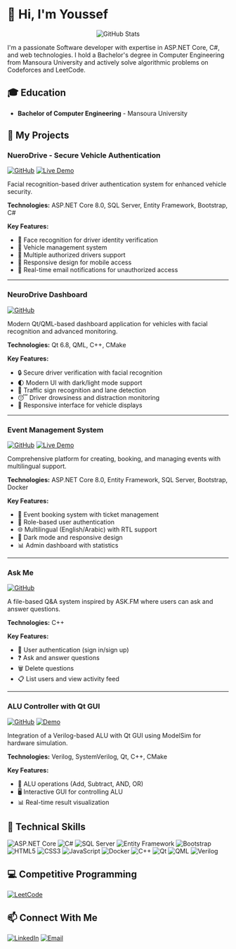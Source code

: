 # 👋 Hi, I'm Youssef

<div align="center">
  <img src="https://github-readme-stats.vercel.app/api?username=youssef47048&show_icons=true&theme=radical" alt="GitHub Stats" />
</div>

I'm a passionate Software developer with expertise in ASP.NET Core, C#, and web technologies. I hold a Bachelor's degree in Computer Engineering from Mansoura University and actively solve algorithmic problems on Codeforces and LeetCode.

## 🎓 Education
- **Bachelor of Computer Engineering** - Mansoura University

## 🚀 My Projects

### NueroDrive - Secure Vehicle Authentication
[![GitHub](https://img.shields.io/badge/GitHub-View_Repository-blue?style=for-the-badge&logo=github)]([https://github.com/youssef47048/NueroDrive](https://github.com/youssef47048/NEURODRIVE-WEB-APP/tree/main/NueroDrive))
[![Live Demo](https://img.shields.io/badge/Live_Demo-Visit_Site-blue?style=for-the-badge&logo=microsoft-edge)](https://neurodrive.runasp.net/)

Facial recognition-based driver authentication system for enhanced vehicle security.

**Technologies:** ASP.NET Core 8.0, SQL Server, Entity Framework, Bootstrap, C#

**Key Features:**
- 🔐 Face recognition for driver identity verification
- 🚗 Vehicle management system
- 👥 Multiple authorized drivers support
- 📱 Responsive design for mobile access
- 📧 Real-time email notifications for unauthorized access

---

### NeuroDrive Dashboard
[![GitHub](https://img.shields.io/badge/GitHub-View_Repository-blue?style=for-the-badge&logo=github)](https://github.com/youssef47048/NueroDrive)

Modern Qt/QML-based dashboard application for vehicles with facial recognition and advanced monitoring.

**Technologies:** Qt 6.8, QML, C++, CMake

**Key Features:**
- 🔒 Secure driver verification with facial recognition
- 🌓 Modern UI with dark/light mode support
- 🚦 Traffic sign recognition and lane detection
- 😴 Driver drowsiness and distraction monitoring
- 📱 Responsive interface for vehicle displays

---

### Event Management System
[![GitHub](https://img.shields.io/badge/GitHub-View_Repository-blue?style=for-the-badge&logo=github)](https://github.com/youssef47048/Event_Management_System)
[![Live Demo](https://img.shields.io/badge/Live_Demo-Visit_Site-blue?style=for-the-badge&logo=microsoft-edge)](https://eventu.runasp.net/)

Comprehensive platform for creating, booking, and managing events with multilingual support.

**Technologies:** ASP.NET Core 8.0, Entity Framework, SQL Server, Bootstrap, Docker

**Key Features:**
- 🎫 Event booking system with ticket management
- 👤 Role-based user authentication
- 🌐 Multilingual (English/Arabic) with RTL support
- 🌙 Dark mode and responsive design
- 📊 Admin dashboard with statistics

---

### Ask Me
[![GitHub](https://img.shields.io/badge/GitHub-View_Repository-blue?style=for-the-badge&logo=github)](https://github.com/youssef47048/Ask-Me-)

A file-based Q&A system inspired by ASK.FM where users can ask and answer questions.

**Technologies:** C++

**Key Features:**
- 👤 User authentication (sign in/sign up)
- ❓ Ask and answer questions
- 🗑️ Delete questions
- 📋 List users and view activity feed

---

### ALU Controller with Qt GUI
[![GitHub](https://img.shields.io/badge/GitHub-View_Repository-blue?style=for-the-badge&logo=github)](https://github.com/youssef47048/ALU-With-GUI-Application)
[![Demo](https://img.shields.io/badge/Demo-Watch_Video-red?style=for-the-badge&logo=youtube)](https://youssef47048.github.io/ALU-With-GUI-Application/)

Integration of a Verilog-based ALU with Qt GUI using ModelSim for hardware simulation.

**Technologies:** Verilog, SystemVerilog, Qt, C++, CMake

**Key Features:**
- 🧮 ALU operations (Add, Subtract, AND, OR)
- 🖥️ Interactive GUI for controlling ALU
- 📊 Real-time result visualization

## 💼 Technical Skills

![ASP.NET Core](https://img.shields.io/badge/ASP.NET_Core-512BD4?style=for-the-badge&logo=dotnet&logoColor=white)
![C#](https://img.shields.io/badge/C%23-239120?style=for-the-badge&logo=c-sharp&logoColor=white)
![SQL Server](https://img.shields.io/badge/SQL_Server-CC2927?style=for-the-badge&logo=microsoft-sql-server&logoColor=white)
![Entity Framework](https://img.shields.io/badge/Entity_Framework-512BD4?style=for-the-badge&logo=dotnet&logoColor=white)
![Bootstrap](https://img.shields.io/badge/Bootstrap-7952B3?style=for-the-badge&logo=bootstrap&logoColor=white)
![HTML5](https://img.shields.io/badge/HTML5-E34F26?style=for-the-badge&logo=html5&logoColor=white)
![CSS3](https://img.shields.io/badge/CSS3-1572B6?style=for-the-badge&logo=css3&logoColor=white)
![JavaScript](https://img.shields.io/badge/JavaScript-F7DF1E?style=for-the-badge&logo=javascript&logoColor=black)
![Docker](https://img.shields.io/badge/Docker-2496ED?style=for-the-badge&logo=docker&logoColor=white)
![C++](https://img.shields.io/badge/C++-00599C?style=for-the-badge&logo=c%2B%2B&logoColor=white)
![Qt](https://img.shields.io/badge/Qt-41CD52?style=for-the-badge&logo=qt&logoColor=white)
![QML](https://img.shields.io/badge/QML-3C8A3F?style=for-the-badge&logo=qt&logoColor=white)
![Verilog](https://img.shields.io/badge/Verilog-8A2BE2?style=for-the-badge)

## 💻 Competitive Programming

 
[![LeetCode](https://img.shields.io/badge/LeetCode-Profile-FFA116?style=for-the-badge&logo=leetcode&logoColor=white)](https://leetcode.com/u/01021547048y/)

## 📫 Connect With Me

[![LinkedIn](https://img.shields.io/badge/LinkedIn-Connect-blue?style=for-the-badge&logo=linkedin)](https://www.linkedin.com/in/youssef-abdul-sattar-a793571b5/)
[![Email](https://img.shields.io/badge/Email-Contact_Me-red?style=for-the-badge&logo=gmail)](youssef.mohamed.47048@gmail.com)

